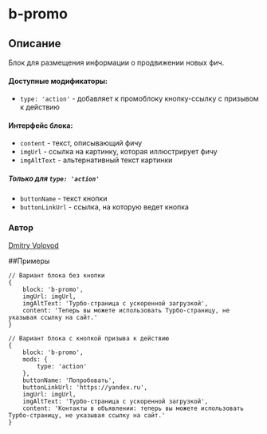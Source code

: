 # b-promo

## Описание
Блок для размещения информации о продвижении новых фич.

#### Доступные модификаторы: 
- ```type: 'action'``` - добавляет к промоблоку кнопку-ссылку с призывом к действию

#### Интерфейс блока:
- ```content``` - текст, описывающий фичу
- ```imgUrl``` - ссылка на картинку, которая иллюстрирует фичу
- ```imgAltText``` - альтернативный текст картинки

##### Только для ``` type: 'action' ```
- ```buttonName``` - текст кнопки
- ```buttonLinkUrl``` - ссылка, на которую ведет кнопка

### Автор
[Dmitry Volovod](https://staff.yandex-team.ru/dimazoll)

##Примеры

```
// Вариант блока без кнопки
{
    block: 'b-promo',
    imgUrl: imgUrl,
    imgAltText: 'Турбо-страница с ускоренной загрузкой',
    content: 'Теперь вы можете использовать Турбо-страницу, не указывая ссылку на сайт.'
}

// Вариант блока с кнопкой призыва к действию
{
    block: 'b-promo',
    mods: {
        type: 'action'
    },
    buttonName: 'Попробовать',
    buttonLinkUrl: 'https://yandex.ru',
    imgUrl: imgUrl,
    imgAltText: 'Турбо-страница с ускоренной загрузкой',
    content: 'Контакты в объявлении: теперь вы можете использовать Турбо-страницу, не указывая ссылку на сайт.'
}
```
